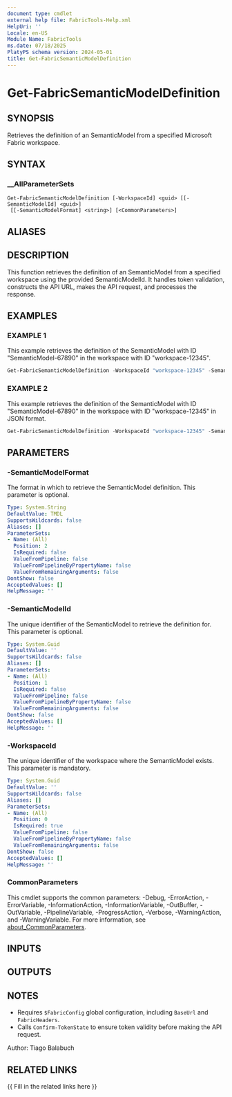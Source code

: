 ```yaml
---
document type: cmdlet
external help file: FabricTools-Help.xml
HelpUri: ''
Locale: en-US
Module Name: FabricTools
ms.date: 07/18/2025
PlatyPS schema version: 2024-05-01
title: Get-FabricSemanticModelDefinition
---
```


# Get-FabricSemanticModelDefinition

## SYNOPSIS

Retrieves the definition of an SemanticModel from a specified Microsoft Fabric workspace.

## SYNTAX

### __AllParameterSets

```
Get-FabricSemanticModelDefinition [-WorkspaceId] <guid> [[-SemanticModelId] <guid>]
 [[-SemanticModelFormat] <string>] [<CommonParameters>]
```

## ALIASES

## DESCRIPTION

This function retrieves the definition of an SemanticModel from a specified workspace using the provided SemanticModelId.
It handles token validation, constructs the API URL, makes the API request, and processes the response.

## EXAMPLES

### EXAMPLE 1

This example retrieves the definition of the SemanticModel with ID "SemanticModel-67890" in the workspace with ID "workspace-12345".

```powershell
Get-FabricSemanticModelDefinition -WorkspaceId "workspace-12345" -SemanticModelId "SemanticModel-67890"
```

### EXAMPLE 2

This example retrieves the definition of the SemanticModel with ID "SemanticModel-67890" in the workspace with ID "workspace-12345" in JSON format.

```powershell
Get-FabricSemanticModelDefinition -WorkspaceId "workspace-12345" -SemanticModelId "SemanticModel-67890" -SemanticModelFormat "json"
```

## PARAMETERS

### -SemanticModelFormat

The format in which to retrieve the SemanticModel definition.
This parameter is optional.

```yaml
Type: System.String
DefaultValue: TMDL
SupportsWildcards: false
Aliases: []
ParameterSets:
- Name: (All)
  Position: 2
  IsRequired: false
  ValueFromPipeline: false
  ValueFromPipelineByPropertyName: false
  ValueFromRemainingArguments: false
DontShow: false
AcceptedValues: []
HelpMessage: ''
```

### -SemanticModelId

The unique identifier of the SemanticModel to retrieve the definition for.
This parameter is optional.

```yaml
Type: System.Guid
DefaultValue: ''
SupportsWildcards: false
Aliases: []
ParameterSets:
- Name: (All)
  Position: 1
  IsRequired: false
  ValueFromPipeline: false
  ValueFromPipelineByPropertyName: false
  ValueFromRemainingArguments: false
DontShow: false
AcceptedValues: []
HelpMessage: ''
```

### -WorkspaceId

The unique identifier of the workspace where the SemanticModel exists.
This parameter is mandatory.

```yaml
Type: System.Guid
DefaultValue: ''
SupportsWildcards: false
Aliases: []
ParameterSets:
- Name: (All)
  Position: 0
  IsRequired: true
  ValueFromPipeline: false
  ValueFromPipelineByPropertyName: false
  ValueFromRemainingArguments: false
DontShow: false
AcceptedValues: []
HelpMessage: ''
```

### CommonParameters

This cmdlet supports the common parameters: -Debug, -ErrorAction, -ErrorVariable,
-InformationAction, -InformationVariable, -OutBuffer, -OutVariable, -PipelineVariable,
-ProgressAction, -Verbose, -WarningAction, and -WarningVariable. For more information, see
[about_CommonParameters](https://go.microsoft.com/fwlink/?LinkID=113216).

## INPUTS

## OUTPUTS

## NOTES

- Requires `$FabricConfig` global configuration, including `BaseUrl` and `FabricHeaders`.
- Calls `Confirm-TokenState` to ensure token validity before making the API request.

Author: Tiago Balabuch

## RELATED LINKS

{{ Fill in the related links here }}

